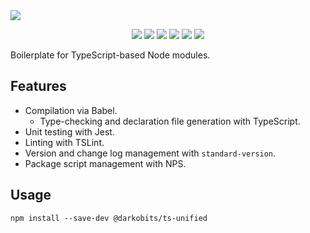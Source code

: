 <a href="#top" id="top">
  <img src="https://user-images.githubusercontent.com/441546/53383576-04e5ee80-392d-11e9-9643-d6eaba2d5a40.png" style="max-width: 100%;">
</a>
<p align="center">
  <a href="https://www.npmjs.com/package/@darkobits/ts-unified"><img src="https://img.shields.io/npm/v/@darkobits/ts-unified.svg?style=flat-square"></a>
  <a href="https://travis-ci.org/darkobits/ts-unified"><img src="https://img.shields.io/travis/darkobits/ts-unified.svg?style=flat-square"></a>
  <a href="https://www.codacy.com/app/darkobits/ts-unified"><img src="https://img.shields.io/codacy/coverage/0f633a69424344b49ecf5b045903f44b.svg?style=flat-square"></a>
  <a href="https://david-dm.org/darkobits/ts-unified"><img src="https://img.shields.io/david/darkobits/ts-unified.svg?style=flat-square"></a>
  <a href="https://github.com/conventional-changelog/standard-version"><img src="https://img.shields.io/badge/conventional%20commits-1.0.0-027dc6.svg?style=flat-square"></a>
  <a href="https://github.com/sindresorhus/xo"><img src="https://img.shields.io/badge/code_style-XO-e271a5.svg?style=flat-square"></a>
</p>

Boilerplate for TypeScript-based Node modules.

## Features

* Compilation via Babel.
  * Type-checking and declaration file generation with TypeScript.
* Unit testing with Jest.
* Linting with TSLint.
* Version and change log management with `standard-version`.
* Package script management with NPS.

## Usage

```
npm install --save-dev @darkobits/ts-unified
```
